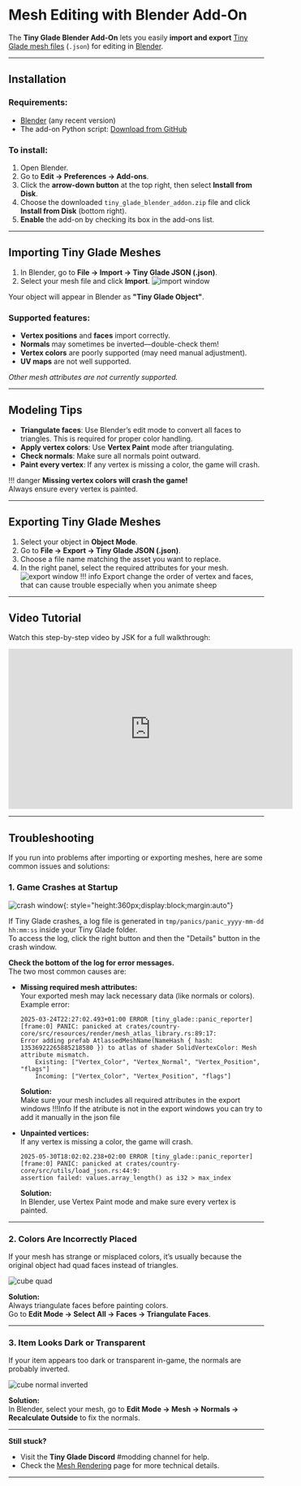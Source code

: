# Mesh Editing with Blender Add-On

The **Tiny Glade Blender Add-On** lets you easily **import and export** [Tiny Glade mesh files](../game-knowledge/meshes.md) (`.json`) for editing in [Blender](https://www.blender.org/).

---

## Installation

### **Requirements:**  
- [Blender](https://www.blender.org/download/) (any recent version)
- The add-on Python script: [Download from GitHub](https://github.com/Hbeau/TinyGlade-Blender-AddOn/releases)

### **To install:**  
1. Open Blender.  
2. Go to **Edit → Preferences → Add-ons**.  
3. Click the **arrow-down button** at the top right, then select **Install from Disk**.  
4. Choose the downloaded `tiny_glade_blender_addon.zip` file and click **Install from Disk** (bottom right).  
5. **Enable** the add-on by checking its box in the add-ons list.  

---

## Importing Tiny Glade Meshes

1. In Blender, go to **File → Import → Tiny Glade JSON (.json)**.
2. Select your mesh file and click **Import**.
![import window](import.jpg)

Your object will appear in Blender as **"Tiny Glade Object"**.

### **Supported features:**
- **Vertex positions** and **faces** import correctly.  
- **Normals** may sometimes be inverted—double-check them!  
- **Vertex colors** are poorly supported (may need manual adjustment).  
- **UV maps** are not well supported.  

*Other mesh attributes are not currently supported.*

---

## Modeling Tips

- **Triangulate faces**: Use Blender’s edit mode to convert all faces to triangles. This is required for proper color handling.
- **Apply vertex colors**: Use **Vertex Paint** mode after triangulating.
- **Check normals**: Make sure all normals point outward.
- **Paint every vertex**: If any vertex is missing a color, the game will crash.

!!! danger
    **Missing vertex colors will crash the game!**  
    Always ensure every vertex is painted.

---

## Exporting Tiny Glade Meshes

1. Select your object in **Object Mode**.
2. Go to **File → Export → Tiny Glade JSON (.json)**.
3. Choose a file name matching the asset you want to replace.
4. In the right panel, select the required attributes for your mesh.
![export window](export.jpg)
!!! info
    Export change the order of vertex and faces, that can cause trouble especially when you animate sheep

---

## Video Tutorial

Watch this step-by-step video by JSK for a full walkthrough:

<div align="center">
<iframe width="560" height="315" src="https://www.youtube.com/embed/0-j9FaxsRGE?si=H5yMLdaPEZ3J2YAw" title="YouTube video player" frameborder="0" allow="accelerometer; autoplay; clipboard-write; encrypted-media; gyroscope; picture-in-picture; web-share" referrerpolicy="strict-origin-when-cross-origin" allowfullscreen></iframe>
</div>

---
## Troubleshooting

If you run into problems after importing or exporting meshes, here are some common issues and solutions:

### 1. Game Crashes at Startup

![crash window](crash.jpg){: style="height:360px;display:block;margin:auto"}

If Tiny Glade crashes, a log file is generated in `tmp/panics/panic_yyyy-mm-dd hh:mm:ss` inside your Tiny Glade folder.  
To access the log, click the right button and then the "Details" button in the crash window.

**Check the bottom of the log for error messages.**  
The two most common causes are:

- **Missing required mesh attributes:**  
  Your exported mesh may lack necessary data (like normals or colors).  
  Example error:
  ```
  2025-03-24T22:27:02.493+01:00 ERROR [tiny_glade::panic_reporter] [frame:0] PANIC: panicked at crates/country-core/src/resources/render/mesh_atlas_library.rs:89:17:
  Error adding prefab AtlassedMeshName(NameHash { hash: 13536922265885218580 }) to atlas of shader SolidVertexColor: Mesh attribute mismatch.
      Existing: ["Vertex_Color", "Vertex_Normal", "Vertex_Position", "flags"]
      Incoming: ["Vertex_Color", "Vertex_Position", "flags"]
  ```
  **Solution:**  
  Make sure your mesh includes all required attributes in the export windows 
!!!Info
    If the atribute is not in the export windows you can try to add it manually in the json file

- **Unpainted vertices:**  
  If any vertex is missing a color, the game will crash.
  ```
  2025-05-30T18:02:02.238+02:00 ERROR [tiny_glade::panic_reporter] [frame:0] PANIC: panicked at crates/country-core/src/utils/load_json.rs:44:9:
  assertion failed: values.array_length() as i32 > max_index
  ```
  **Solution:**  
  In Blender, use Vertex Paint mode and make sure every vertex is painted.

---

### 2. Colors Are Incorrectly Placed

If your mesh has strange or misplaced colors, it’s usually because the original object had quad faces instead of triangles.

![cube quad](cube_paint.jpg)

**Solution:**  
Always triangulate faces before painting colors.  
Go to **Edit Mode → Select All → Faces → Triangulate Faces**.

---

### 3. Item Looks Dark or Transparent

If your item appears too dark or transparent in-game, the normals are probably inverted.

![cube normal inverted](cube_normal_inverted.jpg)

**Solution:**  
In Blender, select your mesh, go to **Edit Mode → Mesh → Normals → Recalculate Outside** to fix the normals.

---

**Still stuck?**   
- Visit the **Tiny Glade Discord** #modding channel for help.  
- Check the [Mesh Rendering](../game-knowledge/meshes.md) page for more technical details.  

---


